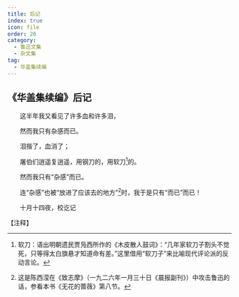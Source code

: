 ```yaml
---
title: 后记
index: true
icon: file
order: 28
category:
  - 鲁迅文集
  - 杂文集
tag:  
  - 华盖集续编
---
```


## 《华盖集续编》后记

　　这半年我又看见了许多血和许多泪，

　　然而我只有杂感而已。

　　泪揩了，血消了；

　　屠伯们逍遥复逍遥，用钢刀的，用软刀[^①]的。

　　然而我只有“杂感”而已。

　　连“杂感”也被“放进了应该去的地方”[^②]时，我于是只有“而已”而已！

　　十月十四夜，校讫记

【注释】

[^①]:软刀：语出明朝遗民贾凫西所作的《木皮散人鼓词》：“几年家软刀子割头不觉死，只等得太白旗悬才知道命有差。”这里借用“软刀子”来比喻现代评论派的反动言论。

[^②]:这是陈西滢在《致志摩》（一九二六年一月三十日《晨报副刊》）中攻击鲁迅的话，参看本书《无花的蔷薇》第八节。
